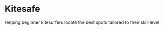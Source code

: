 <h1>Kitesafe</h1>
<p>Helping beginner kitesurfers locate the best spots tailored to their skill level</p>
